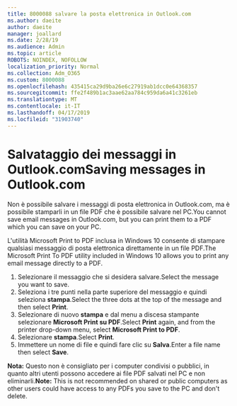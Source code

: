 ```yaml
---
title: 8000088 salvare la posta elettronica in Outlook.com
ms.author: daeite
author: daeite
manager: joallard
ms.date: 2/28/19
ms.audience: Admin
ms.topic: article
ROBOTS: NOINDEX, NOFOLLOW
localization_priority: Normal
ms.collection: Adm_O365
ms.custom: 8000088
ms.openlocfilehash: 435415ca29d9ba26e6c27919ab1dcc0e64368357
ms.sourcegitcommit: ffe2f489b1ac3aae62aa784c959da6a41c3261eb
ms.translationtype: MT
ms.contentlocale: it-IT
ms.lasthandoff: 04/17/2019
ms.locfileid: "31903740"
---
```

# <a name="saving-messages-in-outlookcom"></a><span data-ttu-id="677d3-102">Salvataggio dei messaggi in Outlook.com</span><span class="sxs-lookup"><span data-stu-id="677d3-102">Saving messages in Outlook.com</span></span>

<span data-ttu-id="677d3-103">Non è possibile salvare i messaggi di posta elettronica in Outlook.com, ma è possibile stamparli in un file PDF che è possibile salvare nel PC.</span><span class="sxs-lookup"><span data-stu-id="677d3-103">You cannot save email messages in Outlook.com, but you can print them to a PDF which you can save on your PC.</span></span>

<span data-ttu-id="677d3-104">L'utilità Microsoft Print to PDF inclusa in Windows 10 consente di stampare qualsiasi messaggio di posta elettronica direttamente in un file PDF.</span><span class="sxs-lookup"><span data-stu-id="677d3-104">The Microsoft Print To PDF utility included in Windows 10 allows you to print any email message directly to a PDF.</span></span>

1. <span data-ttu-id="677d3-105">Selezionare il messaggio che si desidera salvare.</span><span class="sxs-lookup"><span data-stu-id="677d3-105">Select the message you want to save.</span></span>
2. <span data-ttu-id="677d3-106">Seleziona i tre punti nella parte superiore del messaggio e quindi seleziona **stampa**.</span><span class="sxs-lookup"><span data-stu-id="677d3-106">Select the three dots at the top of the message and then select **Print**.</span></span>
3. <span data-ttu-id="677d3-107">Selezionare di nuovo **stampa** e dal menu a discesa stampante selezionare **Microsoft Print su PDF**.</span><span class="sxs-lookup"><span data-stu-id="677d3-107">Select **Print** again, and from the printer drop-down menu, select **Microsoft Print to PDF**.</span></span>
4. <span data-ttu-id="677d3-108">Selezionare **stampa**.</span><span class="sxs-lookup"><span data-stu-id="677d3-108">Select **Print**.</span></span>
5. <span data-ttu-id="677d3-109">Immettere un nome di file e quindi fare clic su **Salva**.</span><span class="sxs-lookup"><span data-stu-id="677d3-109">Enter a file name then select **Save**.</span></span>

<span data-ttu-id="677d3-110">**Nota:** Questo non è consigliato per i computer condivisi o pubblici, in quanto altri utenti possono accedere ai file PDF salvati nel PC e non eliminarli.</span><span class="sxs-lookup"><span data-stu-id="677d3-110">**Note:** This is not recommended on shared or public computers as other users could have access to any PDFs you save to the PC and don't delete.</span></span>